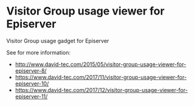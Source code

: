 # Visitor Group usage viewer for Episerver

Visitor Group usage gadget for Episerver

See for more information: 
- http://www.david-tec.com/2015/05/visitor-group-usage-viewer-for-episerver-8/
- https://www.david-tec.com/2017/11/visitor-group-usage-viewer-for-episerver-10/
- https://www.david-tec.com/2017/12/visitor-group-usage-viewer-for-episerver-11/
